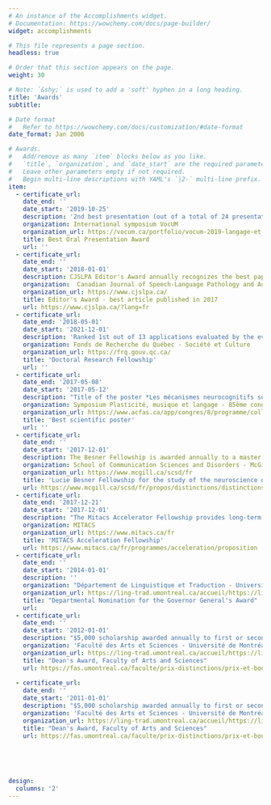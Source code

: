 ```yaml
---
# An instance of the Accomplishments widget.
# Documentation: https://wowchemy.com/docs/page-builder/
widget: accomplishments

# This file represents a page section.
headless: true

# Order that this section appears on the page.
weight: 30

# Note: `&shy;` is used to add a 'soft' hyphen in a long heading.
title: 'Awards'
subtitle:

# Date format
#   Refer to https://wowchemy.com/docs/customization/#date-format
date_format: Jan 2006

# Awards.
#   Add/remove as many `item` blocks below as you like.
#   `title`, `organization`, and `date_start` are the required parameters.
#   Leave other parameters empty if not required.
#   Begin multi-line descriptions with YAML's `|2-` multi-line prefix.
item:
  - certificate_url: 
    date_end: ''
    date_start: '2019-10-25'
    description: '2nd best presentation (out of a total of 24 presentations)'
    organization: International symposium VocUM
    organization_url: https://vocum.ca/portfolio/vocum-2019-langage-et-temps/
    title: Best Oral Presentation Award
    url: ''
  - certificate_url:
    date_end: ''
    date_start: '2018-01-01'
    description: CJSLPA Editor's Award annually recognizes the best paper published in the Canadian Journal of Speech-Language Pathology and Audiology. 
    organization:  Canadian Journal of Speech-Language Pathology and Audiology.
    organization_url: https://www.cjslpa.ca/
    title: Editor's Award - best article published in 2017
    url: https://www.cjslpa.ca/?lang=fr
  - certificate_url: 
    date_end: '2018-05-01'
    date_start: '2021-12-01'
    description: 'Ranked 1st out of 13 applications evaluated by the evaluation committee 11B - Linguistics / Translation'
    organization: Fonds de Recherche du Québec - Société et Culture
    organization_url: https://frq.gouv.qc.ca/
    title: 'Doctoral Research Fellowship'
    url: ''
  - certificate_url: 
    date_end: '2017-05-08'
    date_start: '2017-05-12'
    description: "Title of the poster *Les mécanismes neurocognitifs sous-jacents aux aspects de sémantique logique du traitement de la phrase - une étude en potentiels évoqués (PE) sur la vérification des conditions de vérité*"
    organization: Symposium Plasticité, musique et langage - 85ème congrès de l'ACFAS 
    organization_url: https://www.acfas.ca/app/congres/8/programme/colloques/6732
    title: 'Best scientific poster'
    url: ''
  - certificate_url: 
    date_end: ''
    date_start: '2017-12-01'
    description: The Besner Fellowship is awarded annually to a master's or doctoral student at the School of Communication Sciences and Disorders who is conducting research in the neuroscience of human communication and who is advancing knowledge of the relationship between language, communication and the human brain
    organization: School of Communication Sciences and Disorders - McGill University
    organization_url: https://www.mcgill.ca/scsd/fr 
    title: 'Lucie Besner Fellowship for the study of the neuroscience of human communication'
    url: https://www.mcgill.ca/scsd/fr/propos/distinctions/distinctions-etudiantes/bourse-de-recherche-pour-letude-des-neurosciences-de-la-communication-humaine-lucie-besner
  - certificate_url: 
    date_end: '2017-12-21'
    date_start: '2017-12-01'
    description: "The Mitacs Accelerator Fellowship provides long-term funding and an internship option for Masters and PhD students. Successful applicants also have access to professional development to help them ensure project success and develop coveted professional skills."
    organization: MITACS
    organization_url: https://www.mitacs.ca/fr
    title: 'MITACS Acceleration Fellowship'
    url: https://www.mitacs.ca/fr/programmes/acceleration/proposition 
  - certificate_url: 
    date_end: ''
    date_start: '2014-01-01'
    description: ''
    organization: "Département de Linguistique et Traduction - Université de Montréal"
    organization_url: https://ling-trad.umontreal.ca/accueil/https://ling-trad.umontreal.ca/accueil/
    title: "Departmental Nomination for the Governor General's Award"
    url:
  - certificate_url: 
    date_end: ''
    date_start: '2012-01-01'
    description: "$5,000 scholarship awarded annually to first or second year students who have distinguished themselves during their studies in the Faculty of Arts and Sciences."
    organization: 'Faculté des Arts et Sciences - Université de Montréal'
    organization_url: https://ling-trad.umontreal.ca/accueil/https://ling-trad.umontreal.ca/accueil/
    title: "Dean's Award, Faculty of Arts and Sciences"
    url: https://fas.umontreal.ca/faculte/prix-distinctions/prix-et-bourses-des-etudiants/2012/#c61731
    
  - certificate_url: 
    date_end: ''
    date_start: '2011-01-01'
    description: "$5,000 scholarship awarded annually to first or second year students who have distinguished themselves during their studies in the Faculty of Arts and Sciences."
    organization: 'Faculté des Arts et Sciences - Université de Montréal'
    organization_url: https://ling-trad.umontreal.ca/accueil/https://ling-trad.umontreal.ca/accueil/
    title: "Dean's Award, Faculty of Arts and Sciences"
    url: https://fas.umontreal.ca/faculte/prix-distinctions/prix-et-bourses-des-etudiants/2011/#c61731
    
    
    
    
    
design:
  columns: '2'
---
```

